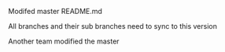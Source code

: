 Modifed master README.md

All branches and their sub branches need to sync to this version

Another team modified the master
